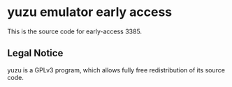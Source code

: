 yuzu emulator early access
=============

This is the source code for early-access 3385.

## Legal Notice

yuzu is a GPLv3 program, which allows fully free redistribution of its source code.